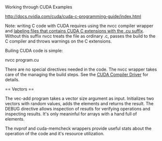 Working through CUDA Examples

http://docs.nvidia.com/cuda/cuda-c-programming-guide/index.html

Note: writing C code with CUDA requires using the nvcc compiler wrapper and 
[labeling files that contains CUDA C extensions with the .cu suffix](http://docs.nvidia.com/cuda/cuda-compiler-driver-nvcc/#supported-input-file-suffixes).
Without this suffix nvcc treats the file as ordinary .c, passes the build
to the C compiler and throws warnings on the C extensions.

Builing CUDA code is simple:

nvcc program.cu

There are no special directives needed in the code.  The nvcc wrapper takes care
of the managing the build steps.  See the [CUDA Compiler Driver](http://docs.nvidia.com/cuda/cuda-compiler-driver-nvcc) 
for details.

== Vectors ==

The vec-add program takes a vector size argument as input. Initializes two vectors with random values,
adds the elements and returns the result.  The DEBUG directive allows inspection of resutls for verifying
operations and inspecting results.  It's only meaninful for arrays with a hand full of elements.

The nvprof and cuda-memcheck wrappers provide useful stats about the operation of the code 
and it's resource utilization.